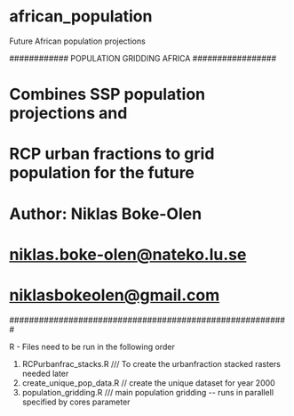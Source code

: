 # african_population
Future African population projections





############ POPULATION GRIDDING AFRICA #################
# Combines SSP population projections and               #
# RCP urban fractions to grid population for the future #
#                                                       #
# Author: Niklas Boke-Olen                              #
# niklas.boke-olen@nateko.lu.se                         #
# niklasbokeolen@gmail.com                              #
#########################################################


R - Files need to be run in the following order


1. RCPurbanfrac_stacks.R   /// To create the urbanfraction stacked rasters needed later
2. create_unique_pop_data.R // create the unique dataset for year 2000
3. population_gridding.R  /// main population gridding -- runs in parallell specified by cores parameter
